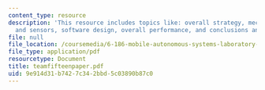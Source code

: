 ```yaml
---
content_type: resource
description: 'This resource includes topics like: overall strategy, mechanical design
  and sensors, software design, overall performance, and conclusions and suggestions.'
file: null
file_location: /coursemedia/6-186-mobile-autonomous-systems-laboratory-january-iap-2005/9e914d31b7427c342bbd5c03890b87c0_teamfifteenpaper.pdf
file_type: application/pdf
resourcetype: Document
title: teamfifteenpaper.pdf
uid: 9e914d31-b742-7c34-2bbd-5c03890b87c0
---
```

